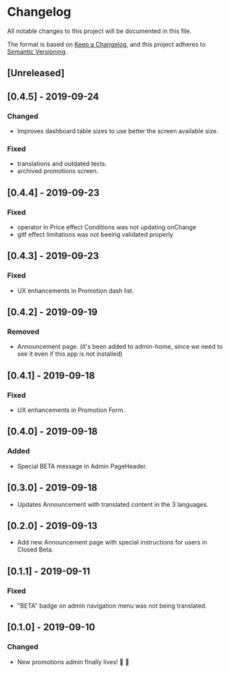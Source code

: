 # Changelog

All notable changes to this project will be documented in this file.

The format is based on [Keep a Changelog](https://keepachangelog.com/en/1.0.0/),
and this project adheres to [Semantic Versioning](https://semver.org/spec/v2.0.0.html).

## [Unreleased]

## [0.4.5] - 2019-09-24

### Changed

- Improves dashboard table sizes to use better the screen available size.

### Fixed

 - translations and outdated texts.
 - archived promotions screen.

## [0.4.4] - 2019-09-23

### Fixed

 - operator in Price effect Conditions was not updating onChange
 - gitf effect limitations was not beeing validated properly

## [0.4.3] - 2019-09-23

### Fixed

 - UX enhancements in Promotion dash list.

## [0.4.2] - 2019-09-19

### Removed

 - Announcement page. (it's been added to admin-home, since we need to see it even if this app is not installed)

## [0.4.1] - 2019-09-18

### Fixed

 - UX enhancements in Promotion Form.

## [0.4.0] - 2019-09-18

### Added

- Special BETA message in Admin PageHeader.

## [0.3.0] - 2019-09-18

- Updates Announcement with translated content in the 3 languages.

## [0.2.0] - 2019-09-13

- Add new Announcement page with special instructions for users in Closed Beta.

## [0.1.1] - 2019-09-11

### Fixed

 - "BETA" badge on admin navigation menu was not being translated.

## [0.1.0] - 2019-09-10

### Changed

- New promotions admin finally lives! 🎉 🚀
